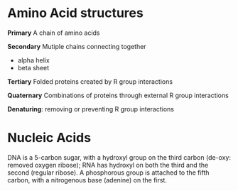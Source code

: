 # Amino Acid structures

**Primary**
A chain of amino acids

**Secondary**
Mutiple chains connecting together
- alpha helix
- beta sheet

**Tertiary**
Folded proteins created by R group interactions

**Quaternary**
Combinations of proteins through external R group interactions

**Denaturing**: removing or preventing R group interactions 


# Nucleic Acids
DNA is a 5-carbon sugar, with a hydroxyl group on the third carbon (de-oxy: removed oxygen ribose);
RNA has hydroxyl on both the third and the second (regular ribose).
A phosphorous group is attached to the fifth carbon, with a nitrogenous base (adenine) on the first.

